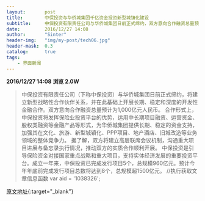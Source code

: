```yaml
---
layout:       post
title:        中保投资与华侨城集团千亿资金投资新型城镇化建设
subtitle:     中保投资有限责任公司与华侨城集团日前正式缔约，双方意向合作融资总量预计为1000亿元人民币。
date:         2016/12/27 14:08
author:       "Sinter"
header-img:   "img/my-post/tech06.jpg"
header-mask:  0.3
catalog:      true
tags:
    - 界面新闻
---
```


**2016/12/27 14:08**  **浏览 2.0W**

> 中保投资有限责任公司（下称中保投资）与华侨城集团日前正式缔约，将建立新型战略性合作伙伴关系，并在此基础上开展长期、稳定和深度的开发性金融合作。双方意向合作融资总量预计为1,000亿元人民币。
合作形式上，中保投资将发挥保险业投资平台的优势，运用中长期项目融资、运营资金、股权类融资等金融产品等形式，为华侨城集团提供长期、稳定的资金支持，加强其在文化、旅游、新型城镇化、PPP项目、地产酒店、旧城改造等业务领域的整体竞争力。
据了解，双方将建立高层联席会议机制，沟通重大项目进展与备忘录执行情况，推动双方的实质合作顺利开展。
中保投资是引导保险资金对接国家重点战略和重大项目，支持实体经济发展的重要投资平台。成立一年来，中保投资已完成发行项目5个，总规模960亿元。预计今年年底前完成发行项目总数将达到8个，总规模超1500亿元。
	//执行获取文章信息函数
	var aid = '1038326';


[原文地址](http://www.jiemian.com/article/1038326.html){:target="_blank"}


